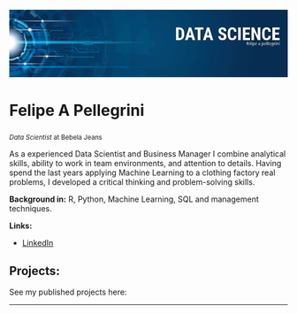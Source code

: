 <p align="center">
  <img src="banner.png" >
</p>

# Felipe A Pellegrini
<sub>*Data Scientist* at Bebela Jeans</sub>

As a experienced Data Scientist and Business Manager I combine analytical skills, ability to work in team environments, and attention to details. Having spend the last years applying Machine Learning to a clothing factory real problems, I developed a critical thinking and problem-solving skills.

**Background in:** R, Python, Machine Learning, SQL and management techniques.

**Links:**
* [LinkedIn](https://www.linkedin.com/in/felipe-pellegrini-50398059)


## Projects:
See my published projects here:

---
